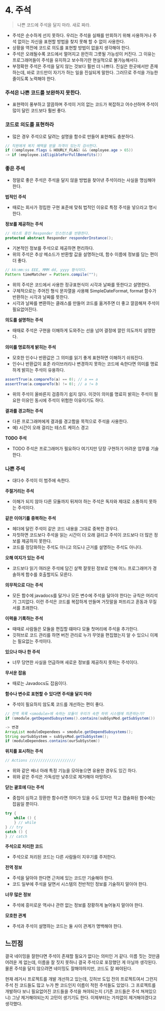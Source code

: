 # 4. 주석

> 나쁜 코드에 주석을 달지 마라. 새로 짜라.

- 주석은 순수하게 선지 못하다. 우리는 주석을 실패를 만회하기 위해 사용하거나 주석 없이는 자신을 표현할 방법을 찾지 못해 할 수 없이 사용한다.
- 상황을 역전에 코드로 의도를 표현할 방법이 없을지 생각해야 한다.
- 주석은 오래될수록 코드에서 멀어지고 완전히 그릇될 가능성이 커진다. 그 이유는 프로그래머들이 주석을 유지하고 보수하기란 현실적으로 불가능해서다.
- 부정확한 주석은 주석을 달지 않는 것보다 훨씬 더 나쁘다. 진실은 한곳에서만 존재하는데, 바로 코드만이 자기가 하는 일을 진실되게 말한다. 그러므로 주석을 가능한 줄이도록 노력해야 한다.

### 주석은 나쁜 코드를 보완하지 못한다.

- 표현력이 풍부하고 깔끔하며 주석이 거의 없는 코드가 복잡하고 어수선하며 주석이 많이 달린 코드보다 훨씬 좋다.

### 코드로 의도를 표현하라

- 많은 경우 주석으로 달려는 설명을 함수로 만들어 표현해도 충분하다.

```java
// 직원에게 복지 혜택을 받을 자격이 있는지 검사한다.
if ((employee.flags & HOURLY_FLAG) && (employee.age > 65))
-> if (employee.isEligibleForFullBenefits())
```

### 좋은 주석

- 정말로 좋은 주석은 주석을 달지 않을 방법을 찾아낸 주석이라는 사실을 명심해야 한다.

**법적인 주석**

- 때로는 회사가 정립한 구현 표준에 맞춰 법적인 이유로 특정 주석을 넣으라고 명시한다.

**정보를 제공하는 주석**

```java
// 테스트 중인 Responder 인스턴스를 반환한다. 
protected abstract Responder responderInstance();
```

- 기본적인 정보를 주석으로 제공하면 편리하다.
- 위의 주석은 추상 메소드가 반환할 값을 설명하는데, 함수 이름에 정보를 담는 편이 더 좋다.

```java
// kk:mm:ss EEE, MMM dd, yyyy 형식이다.
Pattern timeMatcher = Pattern.compile("");
```

- 위의 주석은 코드에서 사용한 정규표현식이 시각과 날짜를 뜻한다고 설명한다.
- 구체적으로는 주어진 형식 문자열을 사용해 SimpleDateFormat, format 함수가 반환하는 시각과 날짜를 뜻한다.
- 시각과 날짜를 변환하는 클래스를 만들어 코드를 옮겨주면 더 좋고 깔끔해져 주석이 필요없어진다.

**의도를 설명하는 주석**

- 때때로 주석은 구현을 이해하게 도와주는 선을 넘어 결정에 깔린 의도까지 설명한다.

**의미를 명료하게 밝히는 주석**

- 모호한 인수나 반환값은 그 의미를 읽기 좋게 표현하면 이해하기 쉬워진다.
- 인수나 반환값이 표준 라이브러리나 변경하지 못하는 코드에 속한다면 의미를 명료하게 밝히는 주석이 유용하다.

```java
assertTrue(a.compareTo(a) == 0); // a == a
assertTrue(a.compareTo(b) != 0); // a != b
```

- 위의 주석이 올바른지 검증하기 쉽지 않다. 이것이 의미를 명료히 밝히는 주석이 필요한 이유인 동시에 주석이 위험한 이유이기도 하다.

**결과를 경고하는 주석**

- 다른 프로그래머에게 결과를 경고함을 목적으로 주석을 사용한다.
- 예) 시간이 오래 걸리는 테스트 케이스 경고

**TODO 주석**

- TODO 주석은 프로그래머가 필요하다 여기지만 당장 구현하기 어려운 업무를 기술한다.

### 나쁜 주석

- 대다수 주석이 이 범주에 속한다.

**주절거리는 주석** 

- 이해가 되지 않아 다른 모듈까지 뒤져야 하는 주석은 독자와 제대로 소통하지 못하는 주석이다.

**같은 이야기를 중복하는 주석** 

- 헤더에 달린 주석이 같은 코드 내용을 그대로 중복한 경우다.
- 자칫하면 코드보다 주석을 읽는 시간이 더 오래 걸리고 주석이 코드보다 더 많은 정보를 제공하지 못한다.
- 코드를 정당화하는 주석도 아니고 의도나 근거를 설명하는 주석도 아니다.

**오해 여지가 있는 주석**

- 코드보다 읽기 여러운 주석에 담긴 살짝 잘못된 정보로 인해 어느 프로그래머가 경솔하게 함수를 호출할지도 모른다.

**의무적으로 다는 주석**

- 모든 함수에 javadocs를 달거나 모든 변수에 주석을 달아야 한다는 규칙은 어리석기 그지없다. 이런 주석은 코드를 복잡하게 만들며 거짓말을 퍼뜨리고 혼동과 무질서를 초래한다.

**이력을 기록하는 주석**

- 때때로 사람들은 모듈을 편집할 떄마다 모듈 첫머리에 주석을 추가한다.
- 깃허브로 코드 관리를 하면 버전 관리로 누가 무엇을 편집했는지 알 수 있으니 이제는 필요없는 주석이다.

**있으나 마나 한 주석**

- 너무 당연한 사실을 언급하며 새로운 정보를 제공하지 못하는 주석이다.

**무서운 잡음**

- 때로는 Javadocs도 잡음이다.

**함수나 변수로 표현할 수 있다면 주석을 달지 마라**

- 주석이 필요하지 않도록 코드를 개선하는 편이 좋다.

```java
// 전역 목록 <smodule>에 속하는 모듈이 우리가 속한 하위 시스템에 의존하는가?
if (smodule.getDependSubsystems().contains(subSysMod.getSubSystem())

-> 변경
ArrayList moduleDependees = smodule.getDependSubsystems();
String ourSubSystem = subSysMod.getSubSystem();
if (moduleDependees.contains(ourSubSystem))
```

**위치를 표시하는 주석**

```java
// Actions /////////////////////
```

- 위와 같은 배너 아래 특정 기능을 모아놓으면 유용한 경우도 있긴 하다.
- 위와 같은 주석은 가독성만 낮추므로 제거해야 마땅하다.

**닫는 괄호에 다는 주석**

- 중첩이 심하고 장환한 함수라면 의미가 있을 수도 있지만 작고 캡술화된 함수에는 잡음일 뿐이다.

```java
try {
	while () {
	} // while
} // try
catch () {
} // catch
```

**주석으로 처리한 코드**

- 주석으로 처리된 코드는 다른 사람들이 지우기를 주저한다.

**전역 정보**

- 주석을 달아야 한다면 근처에 있는 코드만 기술해야 한다.
- 코드 일부에 주석을 달면서 시스템의 전반적인 정보를 기술하지 말아야 한다.

**너무 많은 정보**

- 주석에 흥미로운 역사나 관련 없는 정보를 장황하게 늘어놓지 말아야 한다.

**모호한 관계**

- 주석과 주석이 설명하는 코드는 둘 사이 관계가 명백해야 한다.

## 느낀점

결국 네이밍을 잘한다면 주석이 존재할 필요가 없다는 의미인 거 같다. 이름 짓는 것만큼 어려운 게 없는데, 이름을 잘 짓지 못하니 결국 주석으로 포장했던 게 아닐까 생각된다. 물론 주석을 달지 않으려면 네이밍도 잘해야하지만, 코드도 잘 짜야된다. 

현재 레거시 프로젝트를 개발 개선하고 있는데, 깃허브 도입 전의 프로젝트여서 그런지 주석 친 코드들도 많고 누가 짠 코드인지 이름이 적힌 주석들도 있었다. 그 프로젝트를 개발하다 보니 필요없어진 코드들을 주석을 쳐야되는지 (기존 코드들은 주석 쳐져있으니) 그냥 제거해야되는지 고민이 생기기도 한다. 이제부터는 가차없이 제거해야겠다고 생각했다.
